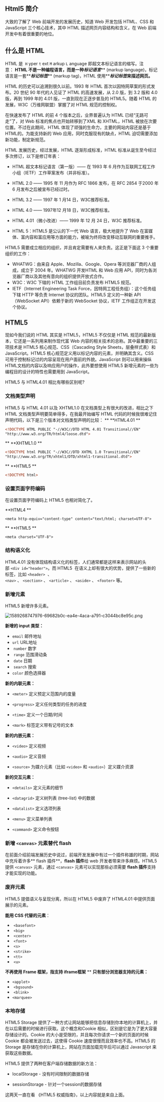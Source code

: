 ## Html5 简介



大致的了解了 Web 前端开发的发展历史，知道 Web 开发包括 HTML、CSS 和 JavaScript 三个核心技术，其中 HTML 描述网页内容结构和含义，在 Web 前端开发中有着很重要的地位。

## 什么是 HTML
HTML 是  `H` yper `t` ext `M` arkup `L` anguage 即超文本标记语言的缩写。注意： **HTML 不是一种编程语言，而是一种**_**标记语言**_** (markup language)，标记语言是一套**_**标记标签**_** (markup tag)，HTML 使用**_**标记标签**_**来描述网页。**


HTML 的历史可以追溯到很久以前。1993 年 HTML 首次以因特网草案的形式发布。20 世纪 90 年代的人见证了 HTML 的高速发展，从 2.0 版，到 3.2 版和 4.0 版，再到 1999 年的 4.01 版，一直到现在正逐步普及的 HTML5。随着 HTML 的发展，W3C（万维网联盟）掌握了对 HTML 规范的控制权。


在快速发布了 HTML 的前 4 个版本之后，业界普遍认为 HTML 已经“无路可走”了，对 Web 标准的焦点也开始转移到了XML 和 XHTML，HTML 被放在次要位置。不过在此期间，HTML 体现了顽强的生命力，主要的网站内容还是基于 HTML的。为能支持新的 Web 应用，同时克服现有的缺点，HTML 迫切需要添加新功能，制定新规范。

HTML 发展历史，经过发展，HTML 逐渐形成标准，HTML 标准从诞生至今经过多次修订，以下是修订年表：


- HTML 超文本标记语言（第一版）—— 在 1993 年 6 月作为互联网工程工作小组（IETF）工作草案发布（并非标准）。

- HTML 2.0 —— 1995 年 11 月作为 RFC 1866 发布，在 RFC 2854 于2000 年 6 月发布之后被宣布已经过时。

- HTML 3.2 —— 1997 年 1 月14 日，W3C推荐标准。

- HTML 4.0 —— 1997年12 月18 日，W3C推荐标准。

- HTML 4.01（微小改进）—— 1999 年 12 月 24 日，W3C 推荐标准。

- HTML 5：HTML5 是公认的下一代 Web 语言，极大地提升了 Web 在富媒体、富内容和富应用等方面的能力，被喻为终将改变移动互联网的重要推手。



HTML5 需要成立相应的组织，并且肯定需要有人来负责。这正是下面这 3 个重要组织的工作：

- WHATWG：由来自 Apple、Mozilla、Google、Opera 等浏览器厂商的人组成，成立于 2004 年。WHATWG 开发HTML 和 Web 应用 API，同时为各浏览器厂商以及其他有意向的组织提供开放式合作。
- W3C：W3C 下辖的 HTML 工作组目前负责发布 HTML5 规范。
- IETF（Internet Engineering Task Force，因特网工程任务组）：这个任务组下辖 HTTP 等负责 Internet 协议的团队。HTML5 定义的一种新 API（WebSocket API）依赖于新的 WebSocket 协议，IETF 工作组正在开发这个协议。



## HTML5
现如今我们说的 HTML 其实是 HTML5，HTML5 不仅仅是 HTML 规范的最新版本，它还是一系列用来制作现代富 Web 内容的相关技术的总称。其中最重要的三项技术是 HTML5 核心规范、CSS（Cascading Style Sheets，层叠样式表）和 JavaScript。HTML5 核心规范定义用以标记内容的元素，并明确其含义。CSS 可用于控制标记过的内容呈现在用户面前的外貌。JavaScript 则可以用来操纵HTML文档的内容以及响应用户的操作，此外要想使用 HTML5 新增元素的一些为编程目的设计的特性也需要用到 JavaScript。


HTML5 与 HTML4.01 相比有哪些区别呢?


### 文档类型声明
HTML5 与 HTML 4.01 以及 XHTML1.0 在文档类型上有很大的改进，相比之下 HTML 文档类型声明要简单得多，在我最开始编写 HTML 代码的时候我很难记住声明代码，以下是三个版本对文档类型声明的比较：
**
**HTML4.01 **
```html
<!DOCTYPE HTML PUBLIC "-//W3C//DTD HTML 4.01 Transitional//EN"
"http://www.w3.org/TR/html4/loose.dtd">
```
**
**XHTML1.0 **

```html
<!DOCTYPE html PUBLIC "-//W3C//DTD XHTML 1.0 Transitional//EN"
"http://www.w3.org/TR/xhtml1/DTD/xhtml1-transitional.dtd">
```
**
**HTML5 **
```html
<!DOCTYPE html>
```


### 设置页面字符编码
在设置页面字符编码上 HTML5 也相对简化了。

**HTML4 **
```
<meta http-equiv="content-type" content="text/html; charset=UTF-8">
```
**
**HTML5 **

```
<meta charset="UTF-8">
```


### 结构语义化
HTML4.01 没有体现结构语义化的标签，人们通常都是这样来表示网站的头部 `<div id="header">`。而 HTML5  在语义上却有很大的优势，提供了一些新的标签，比如 `<header>`  、`<nav>` 、 `<section>` 、 `<article>` 、 `<aside>` 、 `<footer>` 等。


### 新增元素
HTML5 新增许多元素。


![1589268747976-69682b0c-ea4e-4aca-a791-c3044bc8e95c.png](https://cdn.hashnode.com/res/hashnode/image/upload/v1639289286750/lks-8Nqe8.png)

**新增的 input 类型：**

- `email` 邮件地址 
- `url` URL地址 
-  `number` 数字 
-  `range` 范围滑动条 
-  `date` 日期 
-  `search` 搜索
- `color` 颜色选择器



**新的内联元素：**

- `<meter>` 定义预定义范围内的度量

- `<progress>` 定义任何类型的任务的进度

- `<time>` 定义一个日期/时间

- `<mark>` 标签定义带有记号的文本



**新的内嵌元素：**

- `<video>` 定义视频

- `<audio>` 定义音频

- `<source>` 为媒介元素（比如 `<video>` 和 `<audio>`）定义媒介资源



**新的交互元素：**

- `<details>` 定义元素的细节

- `<datagrid>` 定义树列表 (tree-list) 中的数据

- `<datalist>` 定义选项列表

- `<menu>` 定义菜单列表

- `<command>` 定义命令按钮



### 新增 `<canvas>` 元素替代 flash
在前面介绍前端发展历史中说过，前端开发发展中有过一个插件称雄的时期，网站中充斥着许多** flash 插件**，**flash 插件**给 web 开发者带来许多麻烦。HTML5 提供 `<canvas>` 元素，通过 `<canvas>` 元素可以实现那些必须需要 **flash 插件**支持才能实现的功能。


### 废弃元素
HTML5 提倡语义与呈现分离，所以在 HTML5 中废弃了 HTML4.01 中提供页面展示的元素。


**能用 CSS 代替的元素**：

-  `<basefont>` 
-  `<big>` 
-  `<center>` 
-  `<font>` 
-  `<s>` 
-  `<strike>` 
-  `<tt>` 
-  `<u>`



**不再使用 Frame 框架，指支持 iframe框架**
**
**只有部分浏览器支持的元素：**

- `<applet>` 
-  `<bgsound>` 
-  `<blink>` 
- `<marquee>` 



### 本地存储
HTML5 Storage 提供了一种方式让网站能够把信息存储到你本地的计算机上，并在以后需要的时候进行获取。这个概念和Cookie 相似，区别是它是为了更大容量存储设计的。Cookie 的大小是受限的，并且每次你请求一个新的页面的时候Cookie 都会被发送过去，这使得 Cookie 速度很慢而且效率也不高。HTML5 的 Storage 是存储在你的计算机上，网站在页面加载完毕后可以通过 Javascript 来获取这些数据。


HTML5 提供了两种在客户端存储数据的新方法：

- localStorage - 没有时间限制的数据存储

- sessionStorage - 针对一个session的数据存储


这两天一直在看 《HTML5 权威指南》，以上内容就是来自上面。